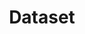 ---
title: "Dataset"
# date: 2020-09-15T11:30:03+00:00
weight: 3
# aliases: ["/first"]
tags: ["Dataset"]
categories: ["Retrieval"]
# author: "Me"
# author: ["Me", "You"] # multiple authors
showToc: true
TocOpen: false
draft: true
hidemeta: false
comments: false
summary: "Dataset information"
description: "Twitter dataset."
canonicalURL: "https://canonical.url/to/page"
disableHLJS: true # to disable highlightjs
disableShare: false
disableHLJS: false
hideSummary: false
searchHidden: true
ShowReadingTime: false
# ShowBreadCrumbs: true
ShowPostNavLinks: true
cover:
    image: "<image path/url>" # image path/url
    alt: "<alt text>" # alt text
    caption: "<text>" # display caption under cover
    relative: false # when using page bundles set this to true
    hidden: true # only hide on current single page
editPost:
    URL: "https://github.com/Nickdv9/twitter_retrieval/tree/main/content/"
    Text: "Suggest Changes" # edit text
    appendFilePath: true # to append file path to Edit link
---